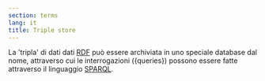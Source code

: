 ```yaml
---
section: terms
lang: it
title: Triple store
---
```


La 'tripla' di dati dati [RDF](/glossary/it/terms/rdf/) può essere archiviata in uno speciale database dal nome, attraverso cui le interrogazioni ({queries}) possono essere fatte attraverso il linguaggio [SPARQL](/glossary/it/terms/sparql/).
